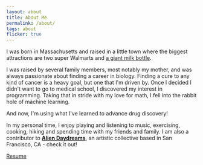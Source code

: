 ```yaml
---
layout: about
title: About Me
permalink: /about/
tags: about
flicker: true
---
```



I was born in Massachusetts and raised in a little town where the biggest attractions are two super Walmarts and [a giant milk bottle]('https://www.facebook.com/THEMILKBOTTLE/'). 

I was raised by several family members, most notably my mother, and was always passionate about finding a career in biology. Finding a cure to any kind of cancer is a heavy goal, but one that I'm driven by. Once I decided I didn't want to go to medical school, I discovered my interest in programming. Taking that in stride with my love for math, I fell into the rabbit hole of machine learning. 

And now, I'm using what I've learned to advance drug discovery!

In my personal time, I enjoy playing and listening to music, exercising, cooking, hiking and spending time with my friends and family. I am also a contributor to [**Alien Daydreams**](https://www.aliendaydreams.life/), an artistic collective based in San Francisco, CA - check it out!

[Resume](https://github.com/sawanp813/sawanp813.github.io/blob/9d865708970dc5f183d90103fb23d452bdfba5ea/Sawan's%20Resume.pdf)

<style>
.post-header, #talks, #workshops {
  text-align: center; /* Want the About Page header to be in the middle */
}
</style>
